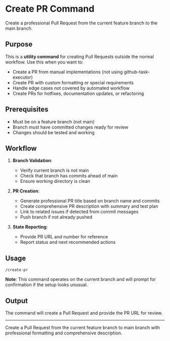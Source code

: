 # Create PR Command

Create a professional Pull Request from the current feature branch to the main branch.

## Purpose

This is a **utility command** for creating Pull Requests outside the normal workflow. Use this when you want to:

- Create a PR from manual implementations (not using github-task-executor)
- Create PR with custom formatting or special requirements
- Handle edge cases not covered by automated workflow
- Create PRs for hotfixes, documentation updates, or refactoring

## Prerequisites

- Must be on a feature branch (not main)
- Branch must have committed changes ready for review
- Changes should be tested and working

## Workflow

1. **Branch Validation**:
   - Verify current branch is not main
   - Check that branch has commits ahead of main
   - Ensure working directory is clean

2. **PR Creation**:
   - Generate professional PR title based on branch name and commits
   - Create comprehensive PR description with summary and test plan
   - Link to related issues if detected from commit messages
   - Push branch if not already pushed

3. **State Reporting**:
   - Provide PR URL and number for reference
   - Report status and next recommended actions

## Usage

```
/create-pr
```

**Note**: This command operates on the current branch and will prompt for confirmation if the setup looks unusual.

## Output

The command will create a Pull Request and provide the PR URL for review.

---

Create a Pull Request from the current feature branch to main branch with professional formatting and comprehensive description.